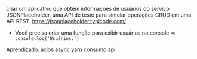 
criar um aplicativo que obtém informações de usuários do serviço JSONPlaceholder, uma API de teste para simular operações CRUD em uma API REST. https://jsonplaceholder.typicode.com/

- Você precisa criar uma função para exibir usuários no console => ` console.log('Usuários:')`

Aprendizado:
axios
async
yarn
consumo api